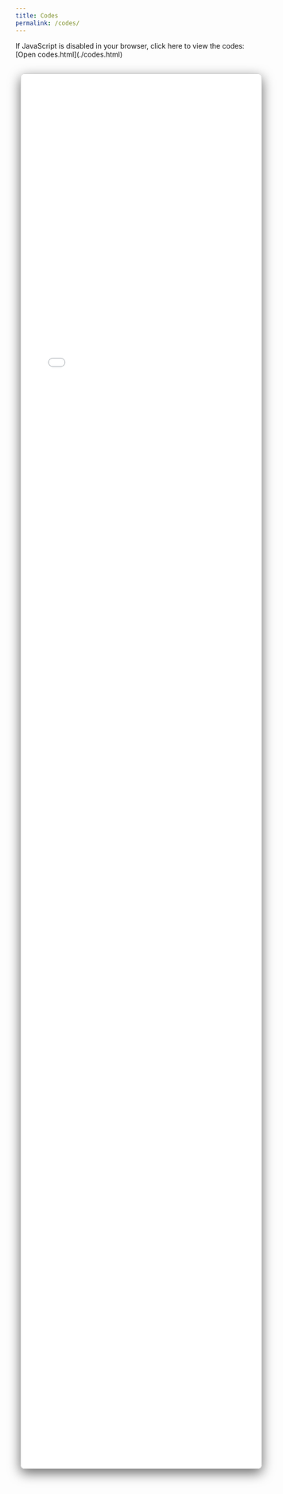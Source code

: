 ```yaml
---
title: Codes
permalink: /codes/
---
```


<!-- Redirect quickly to codes.html and also embed it as a fallback/preview. -->

<script>
  // Fast client-side redirect to codes.html
  (function(){
    var target = "codes.html"; // change path if your file is in a folder, e.g. "codes/index.html"
    // If the current URL already ends with /codes/ we will redirect to codes.html
    if (!location.pathname.endsWith("/codes/")) {
      return;
    }
    // Do the redirect after a tiny timeout to let Jekyll finish loading
    setTimeout(function(){ location.replace(location.pathname + "../" + target); }, 10);
  })();
</script>

<noscript>
If JavaScript is disabled in your browser, click here to view the codes:  
[Open codes.html](./codes.html)
</noscript>

<!-- Embed the codes.html inside an iframe as a preview/fallback -->
<div style="max-width:1100px;margin:20px auto;padding:10px;">
  <iframe src="./codes.html"
          style="width:100%;min-height:70vh;border:1px solid #ccc;border-radius:8px;box-shadow:0 8px 24px rgba(0,0,0,0.6);"
          title="Codes Page (embedded)">
    Your browser does not support iframes — open directly: <a href="./codes.html">codes.html</a>
  </iframe>
</div>
